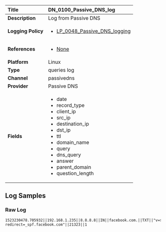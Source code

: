 | Title              | DN_0100_Passive_DNS_log       |
|:-------------------|:------------------|
| **Description**    | Log from Passive DNS |
| **Logging Policy** | <ul><li>[LP_0048_Passive_DNS_logging](../Logging_Policies/LP_0048_Passive_DNS_logging.md)</li></ul> |
| **References**     | <ul><li>[None](None)</li></ul> |
| **Platform**       | Linux    |
| **Type**           | queries log        |
| **Channel**        | passivedns     |
| **Provider**       | Passive DNS    |
| **Fields**         | <ul><li>date</li><li>record_type</li><li>client_ip</li><li>src_ip</li><li>destination_ip</li><li>dst_ip</li><li>ttl</li><li>domain_name</li><li>query</li><li>dns_query</li><li>answer</li><li>parent_domain</li><li>question_length</li></ul> |


## Log Samples

### Raw Log

```
1523230478.705932||192.168.1.235||8.8.8.8||IN||facebook.com.||TXT||"v=spf1 redirect=_spf.facebook.com"||21323||1

```




